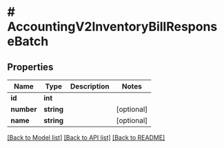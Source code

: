 # # AccountingV2InventoryBillResponseBatch

## Properties

Name | Type | Description | Notes
------------ | ------------- | ------------- | -------------
**id** | **int** |  |
**number** | **string** |  | [optional]
**name** | **string** |  | [optional]

[[Back to Model list]](../../README.md#models) [[Back to API list]](../../README.md#endpoints) [[Back to README]](../../README.md)
